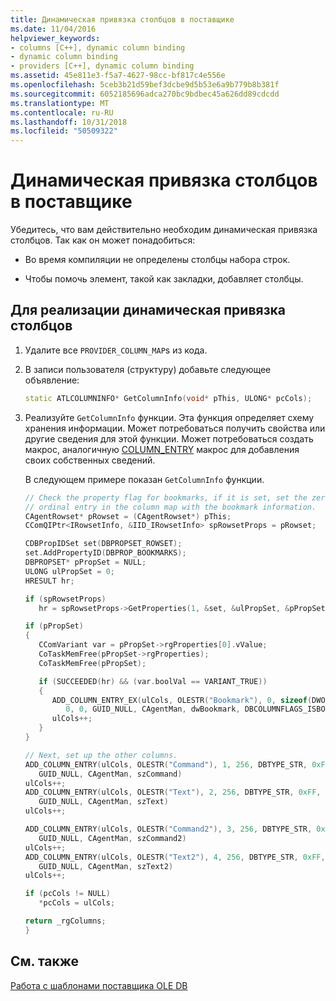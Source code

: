 ```yaml
---
title: Динамическая привязка столбцов в поставщике
ms.date: 11/04/2016
helpviewer_keywords:
- columns [C++], dynamic column binding
- dynamic column binding
- providers [C++], dynamic column binding
ms.assetid: 45e811e3-f5a7-4627-98cc-bf817c4e556e
ms.openlocfilehash: 5ceb3b21d59bef3dcbe9d5b53e6a9b779b8b381f
ms.sourcegitcommit: 6052185696adca270bc9bdbec45a626dd89cdcdd
ms.translationtype: MT
ms.contentlocale: ru-RU
ms.lasthandoff: 10/31/2018
ms.locfileid: "50509322"
---
```

# <a name="dynamically-binding-columns-in-your-provider"></a>Динамическая привязка столбцов в поставщике

Убедитесь, что вам действительно необходим динамическая привязка столбцов. Так как он может понадобиться:

- Во время компиляции не определены столбцы набора строк.

- Чтобы помочь элемент, такой как закладки, добавляет столбцы.

## <a name="to-implement-dynamic-column-binding"></a>Для реализации динамическая привязка столбцов

1. Удалите все `PROVIDER_COLUMN_MAP`s из кода.

1. В записи пользователя (структуру) добавьте следующее объявление:

    ```cpp
    static ATLCOLUMNINFO* GetColumnInfo(void* pThis, ULONG* pcCols);
    ```

1. Реализуйте `GetColumnInfo` функции. Эта функция определяет схему хранения информации. Может потребоваться получить свойства или другие сведения для этой функции. Может потребоваться создать макрос, аналогичную [COLUMN_ENTRY](../../data/oledb/column-entry.md) макрос для добавления своих собственных сведений.

   В следующем примере показан `GetColumnInfo` функции.

    ```cpp
    // Check the property flag for bookmarks, if it is set, set the zero
    // ordinal entry in the column map with the bookmark information.
    CAgentRowset* pRowset = (CAgentRowset*) pThis;
    CComQIPtr<IRowsetInfo, &IID_IRowsetInfo> spRowsetProps = pRowset;

    CDBPropIDSet set(DBPROPSET_ROWSET);
    set.AddPropertyID(DBPROP_BOOKMARKS);
    DBPROPSET* pPropSet = NULL;
    ULONG ulPropSet = 0;
    HRESULT hr;

    if (spRowsetProps)
       hr = spRowsetProps->GetProperties(1, &set, &ulPropSet, &pPropSet);

    if (pPropSet)
    {
       CComVariant var = pPropSet->rgProperties[0].vValue;
       CoTaskMemFree(pPropSet->rgProperties);
       CoTaskMemFree(pPropSet);

       if (SUCCEEDED(hr) && (var.boolVal == VARIANT_TRUE))
       {
          ADD_COLUMN_ENTRY_EX(ulCols, OLESTR("Bookmark"), 0, sizeof(DWORD), DBTYPE_BYTES,
             0, 0, GUID_NULL, CAgentMan, dwBookmark, DBCOLUMNFLAGS_ISBOOKMARK)
          ulCols++;
       }
    }

    // Next, set up the other columns.
    ADD_COLUMN_ENTRY(ulCols, OLESTR("Command"), 1, 256, DBTYPE_STR, 0xFF, 0xFF,
       GUID_NULL, CAgentMan, szCommand)
    ulCols++;
    ADD_COLUMN_ENTRY(ulCols, OLESTR("Text"), 2, 256, DBTYPE_STR, 0xFF, 0xFF,
       GUID_NULL, CAgentMan, szText)
    ulCols++;

    ADD_COLUMN_ENTRY(ulCols, OLESTR("Command2"), 3, 256, DBTYPE_STR, 0xFF, 0xFF,
       GUID_NULL, CAgentMan, szCommand2)
    ulCols++;
    ADD_COLUMN_ENTRY(ulCols, OLESTR("Text2"), 4, 256, DBTYPE_STR, 0xFF, 0xFF,
       GUID_NULL, CAgentMan, szText2)
    ulCols++;

    if (pcCols != NULL)
       *pcCols = ulCols;

    return _rgColumns;
    }
    ```

## <a name="see-also"></a>См. также

[Работа с шаблонами поставщика OLE DB](../../data/oledb/working-with-ole-db-provider-templates.md)
